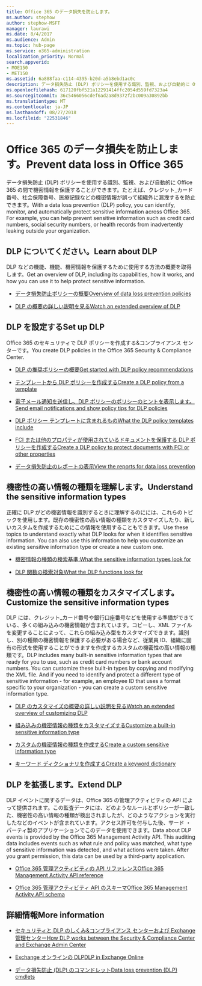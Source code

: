```yaml
---
title: Office 365 のデータ損失を防止します。
ms.author: stephow
author: stephow-MSFT
manager: laurawi
ms.date: 8/4/2017
ms.audience: Admin
ms.topic: hub-page
ms.service: o365-administration
localization_priority: Normal
search.appverid:
- MOE150
- MET150
ms.assetid: 6a888faa-c114-4395-b20d-a5b8ebd1ac0c
description: データ損失防止 (DLP) ポリシーを使用する識別、監視、および自動的に Office 365 の間で機密情報を保護することができます。たとえば、クレジット_カード番号、社会保障番号、医療記録などの機密情報が誤って組織外に漏洩するを防止できます。
ms.openlocfilehash: 617120fbf521a12291414ffc2054d559fd7323a4
ms.sourcegitcommit: 36c5466056cdef6ad2a8d9372f2bc009a30892bb
ms.translationtype: MT
ms.contentlocale: ja-JP
ms.lasthandoff: 08/27/2018
ms.locfileid: "22531846"
---
```

# <a name="prevent-data-loss-in-office-365"></a><span data-ttu-id="70861-104">Office 365 のデータ損失を防止します。</span><span class="sxs-lookup"><span data-stu-id="70861-104">Prevent data loss in Office 365</span></span>

<span data-ttu-id="70861-p102">データ損失防止 (DLP) ポリシーを使用する識別、監視、および自動的に Office 365 の間で機密情報を保護することができます。たとえば、クレジット_カード番号、社会保障番号、医療記録などの機密情報が誤って組織外に漏洩するを防止できます。</span><span class="sxs-lookup"><span data-stu-id="70861-p102">With a data loss prevention (DLP) policy, you can identify, monitor, and automatically protect sensitive information across Office 365. For example, you can help prevent sensitive information such as credit card numbers, social security numbers, or health records from inadvertently leaking outside your organization.</span></span>
  
## <a name="learn-about-dlp"></a><span data-ttu-id="70861-107">DLP についてください。</span><span class="sxs-lookup"><span data-stu-id="70861-107">Learn about DLP</span></span>

<span data-ttu-id="70861-108">DLP などの機能、機能、機密情報を保護するために使用する方法の概要を取得します。</span><span class="sxs-lookup"><span data-stu-id="70861-108">Get an overview of DLP, including its capabilities, how it works, and how you can use it to help protect sensitive information.</span></span> 
  
- [<span data-ttu-id="70861-109">データ損失防止ポリシーの概要</span><span class="sxs-lookup"><span data-stu-id="70861-109">Overview of data loss prevention policies</span></span>](data-loss-prevention-policies.md)
    
- [<span data-ttu-id="70861-110">DLP の概要の詳しい説明を見る</span><span class="sxs-lookup"><span data-stu-id="70861-110">Watch an extended overview of DLP</span></span>](https://go.microsoft.com/fwlink/?linkid=852300)
    
## <a name="set-up-dlp"></a><span data-ttu-id="70861-111">DLP を設定する</span><span class="sxs-lookup"><span data-stu-id="70861-111">Set up DLP</span></span>

<span data-ttu-id="70861-112">Office 365 のセキュリティで DLP ポリシーを作成する&amp;コンプライアンス センターです。</span><span class="sxs-lookup"><span data-stu-id="70861-112">You create DLP policies in the Office 365 Security &amp; Compliance Center.</span></span>
  
- [<span data-ttu-id="70861-113">DLP の推奨ポリシーの概要</span><span class="sxs-lookup"><span data-stu-id="70861-113">Get started with DLP policy recommendations</span></span>](get-started-with-dlp-policy-recommendations.md)
    
- [<span data-ttu-id="70861-114">テンプレートから DLP ポリシーを作成する</span><span class="sxs-lookup"><span data-stu-id="70861-114">Create a DLP policy from a template</span></span>](create-a-dlp-policy-from-a-template.md)
    
- [<span data-ttu-id="70861-115">電子メール通知を送信し、DLP ポリシーのポリシーのヒントを表示します。</span><span class="sxs-lookup"><span data-stu-id="70861-115">Send email notifications and show policy tips for DLP policies</span></span>](use-notifications-and-policy-tips.md)
    
- [<span data-ttu-id="70861-116">DLP ポリシー テンプレートに含まれるもの</span><span class="sxs-lookup"><span data-stu-id="70861-116">What the DLP policy templates include</span></span>](what-the-dlp-policy-templates-include.md)
    
- [<span data-ttu-id="70861-117">FCI または他のプロパティが使用されているドキュメントを保護する DLP ポリシーを作成する</span><span class="sxs-lookup"><span data-stu-id="70861-117">Create a DLP policy to protect documents with FCI or other properties</span></span>](protect-documents-that-have-fci-or-other-properties.md)
    
- [<span data-ttu-id="70861-118">データ損失防止のレポートの表示</span><span class="sxs-lookup"><span data-stu-id="70861-118">View the reports for data loss prevention</span></span>](view-the-dlp-reports.md)
    
## <a name="understand-the-sensitive-information-types"></a><span data-ttu-id="70861-119">機密性の高い情報の種類を理解します。</span><span class="sxs-lookup"><span data-stu-id="70861-119">Understand the sensitive information types</span></span>

<span data-ttu-id="70861-p103">正確に DLP がどの機密情報を識別するときに理解するのにには、これらのトピックを使用します。既存の機密性の高い情報の種類をカスタマイズしたり、新しいカスタムを作成するためにこの情報を使用することもできます。</span><span class="sxs-lookup"><span data-stu-id="70861-p103">Use these topics to understand exactly what DLP looks for when it identifies sensitive information. You can also use this information to help you customize an existing sensitive information type or create a new custom one.</span></span>
  
- [<span data-ttu-id="70861-122">機密情報の種類の検索基準:</span><span class="sxs-lookup"><span data-stu-id="70861-122">What the sensitive information types look for</span></span>](what-the-sensitive-information-types-look-for.md)
    
- [<span data-ttu-id="70861-123">DLP 関数の検索対象</span><span class="sxs-lookup"><span data-stu-id="70861-123">What the DLP functions look for</span></span>](what-the-dlp-functions-look-for.md)
    
## <a name="customize-the-sensitive-information-types"></a><span data-ttu-id="70861-124">機密性の高い情報の種類をカスタマイズします。</span><span class="sxs-lookup"><span data-stu-id="70861-124">Customize the sensitive information types</span></span>

<span data-ttu-id="70861-p104">DLP には、クレジット_カード番号や銀行口座番号などを使用する準備ができている、多くの組み込みの機密情報が含まれています。コピーし、XML ファイルを変更することによって、これらの組み込み型をカスタマイズできます。識別し、別の種類の機密情報を保護する必要がある場合など、従業員 ID、組織に固有の形式を使用することができますを作成するカスタムの機密性の高い情報の種類です。</span><span class="sxs-lookup"><span data-stu-id="70861-p104">DLP includes many built-in sensitive information types that are ready for you to use, such as credit card numbers or bank account numbers. You can customize these built-in types by copying and modifying the XML file. And if you need to identify and protect a different type of sensitive information - for example, an employee ID that uses a format specific to your organization - you can create a custom sensitive information type.</span></span>
  
- [<span data-ttu-id="70861-128">DLP のカスタマイズの概要の詳しい説明を見る</span><span class="sxs-lookup"><span data-stu-id="70861-128">Watch an extended overview of customizing DLP</span></span>](https://go.microsoft.com/fwlink/?linkid=852306)
    
- [<span data-ttu-id="70861-129">組み込みの機密情報の種類をカスタマイズする</span><span class="sxs-lookup"><span data-stu-id="70861-129">Customize a built-in sensitive information type</span></span>](customize-a-built-in-sensitive-information-type.md)
    
- [<span data-ttu-id="70861-130">カスタムの機密情報の種類を作成する</span><span class="sxs-lookup"><span data-stu-id="70861-130">Create a custom sensitive information type</span></span>](create-a-custom-sensitive-information-type.md)
    
- [<span data-ttu-id="70861-131">キーワード ディクショナリを作成する</span><span class="sxs-lookup"><span data-stu-id="70861-131">Create a keyword dictionary</span></span>](create-a-keyword-dictionary.md)
    
## <a name="extend-dlp"></a><span data-ttu-id="70861-132">DLP を拡張します。</span><span class="sxs-lookup"><span data-stu-id="70861-132">Extend DLP</span></span>

<span data-ttu-id="70861-p105">DLP イベントに関するデータは、Office 365 の管理アクティビティの API によって提供されます。この監査データには、どのようなルールとポリシーが一致した、機密性の高い情報の種類が検出されましたが、どのようなアクションを実行したなどのイベントが含まれています。アクセス許可を付与した後、サード ・ パーティ製のアプリケーションでこのデータを使用できます。</span><span class="sxs-lookup"><span data-stu-id="70861-p105">Data about DLP events is provided by the Office 365 Management Activity API. This auditing data includes events such as what rule and policy was matched, what type of sensitive information was detected, and what actions were taken. After you grant permission, this data can be used by a third-party application.</span></span>
  
- [<span data-ttu-id="70861-136">Office 365 管理アクティビティの API リファレンス</span><span class="sxs-lookup"><span data-stu-id="70861-136">Office 365 Management Activity API reference</span></span>](https://go.microsoft.com/fwlink/?linkid=852309)
    
- [<span data-ttu-id="70861-137">Office 365 管理アクティビティ API のスキーマ</span><span class="sxs-lookup"><span data-stu-id="70861-137">Office 365 Management Activity API schema</span></span>](https://go.microsoft.com/fwlink/?linkid=852308)
    
## <a name="more-information"></a><span data-ttu-id="70861-138">詳細情報</span><span class="sxs-lookup"><span data-stu-id="70861-138">More information</span></span>

- [<span data-ttu-id="70861-139">セキュリティと DLP のしくみ&amp;コンプライアンス センターおよび Exchange 管理センター</span><span class="sxs-lookup"><span data-stu-id="70861-139">How DLP works between the Security &amp; Compliance Center and Exchange Admin Center</span></span>](how-dlp-works-between-admin-centers.md)
    
- [<span data-ttu-id="70861-140">Exchange オンラインの DLP</span><span class="sxs-lookup"><span data-stu-id="70861-140">DLP in Exchange Online</span></span>](https://go.microsoft.com/fwlink/?linkid=852311)
    
- [<span data-ttu-id="70861-141">データ損失防止 (DLP) のコマンドレット</span><span class="sxs-lookup"><span data-stu-id="70861-141">Data loss prevention (DLP) cmdlets</span></span>](https://go.microsoft.com/fwlink/?linkid=852310)
    

